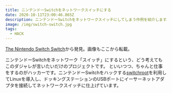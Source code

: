 ```yaml
---
title: ニンテンドーSwitchをネットワークスイッチにする
date: 2020-10-11T23:00:46.865Z
description: ニンテンドーSwitchをネットワークスイッチにしてしまう作例を紹介します。
image: /img/switch-switch.jpg
tags:
  - HACK
---
```

[The Nintendo Switch Switch](https://blog.cynthia.re/post/nintendo-switch-ethernet-switch)から発見。画像もここから転載。

ニンテンドーSwitchをネットワーク「スイッチ」にするという、どう考えてもこのダジャレが言いたいだけのプロジェクトです。
といいつつ、ちゃんと仕事をするのがハッカーです。ニンテンドーSwitchをハックする[switchroot](https://switchroot.org/)を利用してLinuxを導入し、ドッキングステーションのUSBポートにイーサーネットアダプタを接続してネットワークスイッチに仕上げています。
